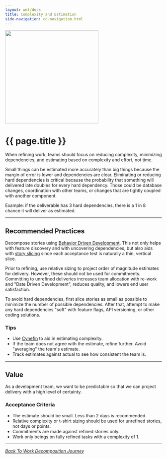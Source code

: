 ```yaml
---
layout: wmt/docs
title: Complexity and Estimation
side-navigation: cd-navigation.html
---
```


<img src="/assets/img/devops-dojo-motto.png" class="img-responsive" width="300px" />

# {{ page.title }}

When refining work, teams should focus on reducing complexity, minimizing
dependencies, and estimating based on complexity and effort, not time.

Small things can be estimated more accurately than big things because the margin
of error is lower and dependencies are clear. Eliminating or reducing
hard dependencies is critical because the probability that something will
delivered late doubles for every hard dependency. Those
could be database changes, coordination with other teams, or changes that are
tightly coupled with another component.

Example: if the deliverable has 3 hard dependencies, there is a 1 in 8 chance it
will deliver as estimated.

---

## Recommended Practices

Decompose stories using [Behavior Driven Development](./behavior-driven-development.html).
This not only helps with feature discovery and with uncovering dependencies, but
also aids with [story slicing](./story-slicing.html) since each acceptance test
is naturally a thin, vertical
slice.

Prior to refining, use relative sizing to project order of magnitude estimates
for delivery. However, these should not be used for commitments. Committing to
unrefined deliveries increases team allocation with re-work and "Date Driven
Development", reduces quality, and lowers end user satisfaction.

To avoid hard dependencies, first slice stories as small as possible to minimize
the number of possible dependencies. After that, attempt to make any hard
dependencies "soft" with feature flags, API versioning, or other coding
solutions.

### Tips

- Use [Cynefin](https://en.wikipedia.org/wiki/Cynefin_framework) to aid in
  estimating complexity.
- If the team does not agree with the estimate, refine further. Avoid "averaging"
  the team's estimate.
- Track estimates against actual to see how consistent the team is.

---

## Value

As a development team, we want to be predictable so that we can project delivery
with a high level of certainty.

### Acceptance Criteria

- The estimate should be small. Less than 2 days is recommended.
- Relative complexity or t-shirt sizing should be used for unrefined stories,
  not days or points.
- Commitments are made against refined stories only.
- Work only beings on fully refined tasks with a complexity of 1.

---

_[Back To Work Decomposition Journey](./work-breakdown.html)_
